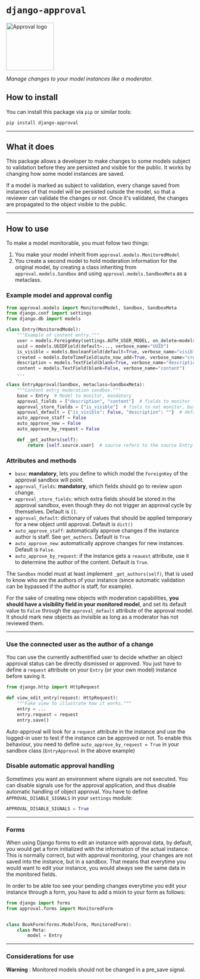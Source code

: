 # `django-approval`

<img alt="Approval logo" height="128" src="../../approval-icon.svg" title="Django Approval" width="128"/>

*Manage changes to your model instances like a moderator.*

## How to install

You can install this package via `pip` or similar tools:

```bash
pip install django-approval
```

---

## What it does

This package allows a developer to make changes to some models subject to validation before they are
persisted and visible for the public. It works by changing how some model instances are saved.

If a model is marked as subject to validation, every change saved from instances of that model will be persisted
outside the model, so that a reviewer can validate the changes or not. Once it's validated, the changes are propagated to
the object visible to the public.

---

## How to use

To make a model monitorable, you must follow two things:

1. You make your model inherit from `approval.models.MonitoredModel`
2. You create a second model to hold moderation information for the original model, by creating a class inheriting from `approval.models.Sandbox` and using `approval.models.SandboxMeta` as a metaclass.

### Example model and approval config

```python
from approval.models import MonitoredModel, Sandbox, SandboxMeta
from django.conf import settings
from django.db import models

class Entry(MonitoredModel):
    """Example of content entry."""
    user = models.ForeignKey(settings.AUTH_USER_MODEL, on_delete=models.CASCADE, related_name="entries")
    uuid = models.UUIDField(default=..., verbose_name="UUID")
    is_visible = models.BooleanField(default=True, verbose_name="visible")
    created = models.DateTimeField(auto_now_add=True, verbose_name="created date")
    description = models.TextField(blank=True, verbose_name="description")
    content = models.TextField(blank=False, verbose_name="content")
    ...

class EntryApproval(Sandbox, metaclass=SandboxMeta):
    """Content entry moderation sandbox."""
    base = Entry  # Model to monitor, mandatory
    approval_fields = ["description", "content"]  # fields to monitor
    approval_store_fields = ["is_visible"]  # fiels to not monitor, but to restore
    approval_default = {"is_visible": False, "description": ""}  # default values
    auto_approve_staff = False
    auto_approve_new = False
    auto_approve_by_request = False

    def _get_authors(self):
        return [self.source.user]  # source refers to the source Entry instance
```

### Attributes and methods

- `base`: **mandatory**, lets you define to which model the `ForeignKey` of the approval sandbox will point.
- `approval_fields`: **mandatory**, which fields should go to review upon change.
- `approval_store_fields`: which extra fields should be stored in the approval sandbox, even though they do not trigger an approval cycle by themselves. Default is `[]`.
- `approval_default`: dictionary of values that should be applied temporary for a new object until approval. Default is `dict()`
- `auto_approve_staff`: automatically approve changes if the instance author is staff. See `get_authors`. Default is `True`
- `auto_approve_new`: automatically approve changes for new instances. Default is `False`.
- `auto_approve_by_request`: if the instance gets a `reauest` attribute, use it to determine the author of the content. Default is `True`.

The `Sandbox` model must at least implement `_get_authors(self)`, that is used to know who
are the authors of your instance (since automatic validation can be bypassed if the author is staff, for example).

For the sake of creating new objects with moderation capabilities, **you should have a visibility
field in your monitored model**, and set its default value to `False` through the `approval_default` attribute
of the approval model. It should mark new objects as invisible as long as a moderator has not reviewed them.

---

### Use the connected user as the author of a change

You can use the currently authentified user to decide whether an object approval
status can be directly dismissed or approved. You just have to define a `request`
attribute on your `Entry` (or your own model) instance before saving it.

```python
from django.http import HttpRequest

def view_edit_entry(request: HttpRequest):
    """Fake view to illustrate how it works."""
    entry = ...
    entry.request = request
    entry.save()
```

Auto-approval will look for a `request` attribute in the instance and use the
logged-in user to test if the instance can be approved or not. To enable this behaviour, you need to 
define `auto_approve_by_request = True` in your sandbox class (`EntryApproval` in the above example)

### Disable automatic approval handling

Sometimes you want an environment where signals are not executed. You can disable
signals use for the approval application, and thus disable automatic handling of object
approval. You have to define `APPROVAL_DISABLE_SIGNALS` in your `settings` module:

```python
APPROVAL_DISABLE_SIGNALS = True
```

---

### Forms

When using Django forms to edit an instance with approval data, by default, you would get
a form initialized with the information of the actual instance. This is normally correct, but
with approval monitoring, your changes are not saved into the instance, but in a sandbox.
That means that everytime you would want to edit your instance, you would always see the same data
in the monitored fields.

In order to be able too see your pending changes everytime you edit your instance through a form, 
you have to add a mixin to your form as follows:

```python
from django import forms
from approval.forms import MonitoredForm


class BookForm(forms.ModelForm, MonitoredForm):
    class Meta:
        model = Entry
```

---

### Considerations for use

**Warning** : Monitored models should not be changed in a pre_save signal.
